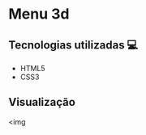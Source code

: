 # Menu 3d

## Tecnologias utilizadas 💻

<ul>
  <li>HTML5</li>
  <li>CSS3</li>
</ul>

## Visualização

<img

